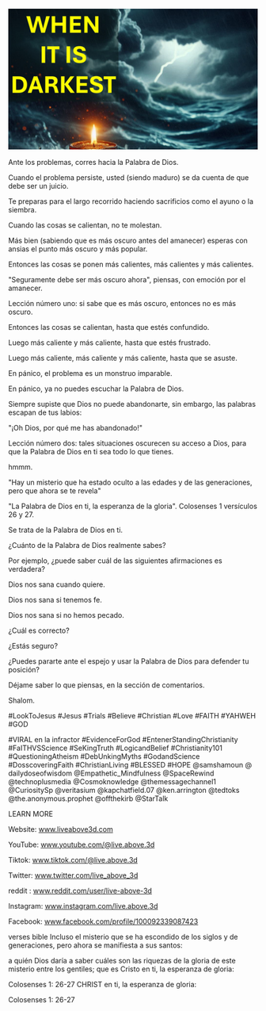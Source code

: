 ![Video cover image](../cover.jpg "cover photo")

Ante los problemas, corres hacia la Palabra de Dios.

Cuando el problema persiste, usted (siendo maduro) se da cuenta de que debe ser un juicio.

Te preparas para el largo recorrido haciendo sacrificios como el ayuno o la siembra.

Cuando las cosas se calientan, no te molestan.

Más bien (sabiendo que es más oscuro antes del amanecer) esperas con ansias el punto más oscuro y más popular.

Entonces las cosas se ponen más calientes, más calientes y más calientes.

"Seguramente debe ser más oscuro ahora", piensas, con emoción por el amanecer.

Lección número uno: si sabe que es más oscuro, entonces no es más oscuro.

Entonces las cosas se calientan, hasta que estés confundido.

Luego más caliente y más caliente, hasta que estés frustrado.

Luego más caliente, más caliente y más caliente, hasta que se asuste.

En pánico, el problema es un monstruo imparable.

En pánico, ya no puedes escuchar la Palabra de Dios.

Siempre supiste que Dios no puede abandonarte, sin embargo, las palabras escapan de tus labios:

"¡Oh Dios, por qué me has abandonado!"

Lección número dos: tales situaciones oscurecen su acceso a Dios, para que la Palabra de Dios en ti sea todo lo que tienes.

hmmm.

"Hay un misterio que ha estado oculto a las edades y de las generaciones, pero que ahora se te revela"

"La Palabra de Dios en ti, la esperanza de la gloria". Colosenses 1 versículos 26 y 27.

Se trata de la Palabra de Dios en ti.

¿Cuánto de la Palabra de Dios realmente sabes?

Por ejemplo, ¿puede saber cuál de las siguientes afirmaciones es verdadera?

Dios nos sana cuando quiere.

Dios nos sana si tenemos fe.

Dios nos sana si no hemos pecado.

¿Cuál es correcto?

¿Estás seguro?

¿Puedes pararte ante el espejo y usar la Palabra de Dios para defender tu posición?

Déjame saber lo que piensas, en la sección de comentarios.

Shalom.


#LookToJesus #Jesus #Trials #Believe #Christian #Love #FAITH #YAHWEH #GOD

#VIRAL en la infractor #EvidenceForGod #EntenerStandingChristianity #FaITHVSScience #SeKingTruth #LogicandBelief #Christianity101 #QuestioningAtheism #DebUnkingMyths #GodandScience #DosscoveringFaith #ChristianLiving #BLESSED #HOPE @samshamoun @ dailydoseofwisdom @Empathetic_Mindfulness @SpaceRewind @technoplusmedia @Cosmoknowledge @themessagechannel1 @CuriositySp @veritasium @kapchatfield.07 @ken.arrington @tedtoks @the.anonymous.prophet @offthekirb @StarTalk

LEARN MORE


Website: www.liveabove3d.com

YouTube: www.youtube.com/@live.above.3d

Tiktok: www.tiktok.com/@live.above.3d

Twitter: www.twitter.com/live_above_3d

reddit : www.reddit.com/user/live-above-3d

Instagram: www.instagram.com/live.above.3d

Facebook: www.facebook.com/profile/100092339087423

verses bible   Incluso el misterio que se ha escondido de los siglos y de generaciones, pero ahora se manifiesta a sus santos:


a quién Dios daría a saber cuáles son las riquezas de la gloria de este misterio entre los gentiles; que es Cristo en ti, la esperanza de gloria:

Colosenses 1: 26-27 CHRIST en ti, la esperanza de gloria:

Colosenses 1: 26-27

